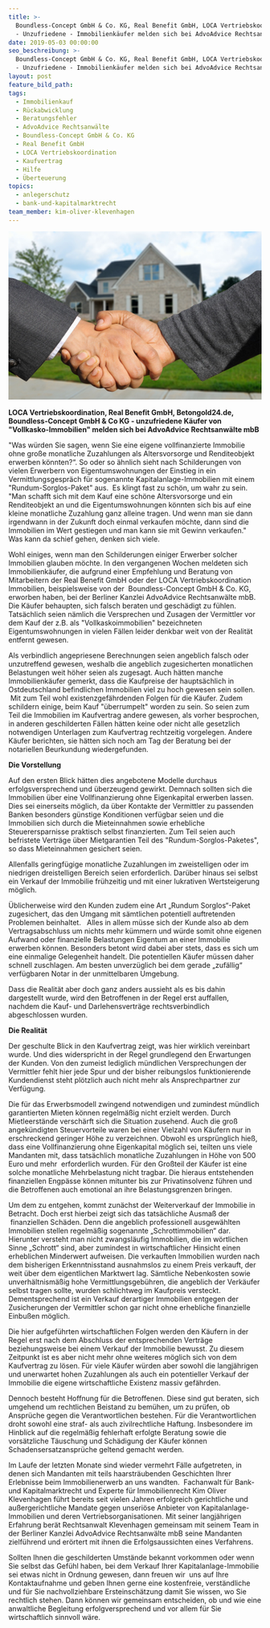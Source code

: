 ```yaml
---
title: >-
  Boundless-Concept GmbH & Co. KG, Real Benefit GmbH, LOCA Vertriebskoordination
  - Unzufriedene - Immobilienkäufer melden sich bei AdvoAdvice Rechtsanwälte mbB
date: 2019-05-03 00:00:00
seo_beschreibung: >-
  Boundless-Concept GmbH & Co. KG, Real Benefit GmbH, LOCA Vertriebskoordination
  - Unzufriedene - Immobilienkäufer melden sich bei AdvoAdvice Rechtsanwälte mbB
layout: post
feature_bild_path:
tags:
  - Immobilienkauf
  - Rückabwicklung
  - Beratungsfehler
  - AdvoAdvice Rechtsanwälte
  - Boundless-Concept GmbH & Co. KG
  - Real Benefit GmbH
  - LOCA Vertriebskoordination
  - Kaufvertrag
  - Hilfe
  - Überteuerung
topics:
  - anlegerschutz
  - bank-und-kapitalmarktrecht
team_member: kim-oliver-klevenhagen
---
```


![](/uploads/hauskauf.jpg)

**LOCA Vertriebskoordination, Real Benefit GmbH, Betongold24.de, Boundless-Concept GmbH & Co KG - unzufriedene K&auml;ufer von "Vollkasko-Immobilien" melden sich bei AdvoAdvice Rechtsanw&auml;lte mbB**

"Was w&uuml;rden Sie sagen, wenn Sie eine eigene vollfinanzierte Immobilie ohne gro&szlig;e monatliche Zuzahlungen als Altersvorsorge und Renditeobjekt erwerben k&ouml;nnten?“. So oder so &auml;hnlich sieht nach Schilderungen von vielen Erwerbern von Eigentumswohnungen der Einstieg in ein Vermittlungsgespr&auml;ch f&uuml;r sogenannte KapitaIanlage-Immobilien mit einem "Rundum-Sorglos-Paket" aus.&nbsp; Es klingt fast zu sch&ouml;n, um wahr zu sein. "Man schafft sich mit dem Kauf eine sch&ouml;ne Altersvorsorge und ein Renditeobjekt an und die Eigentumswohnungen k&ouml;nnten sich bis auf eine kleine monatliche Zuzahlung ganz alleine tragen. Und wenn man sie dann irgendwann in der Zukunft doch einmal verkaufen m&ouml;chte, dann sind die Immobilien im Wert gestiegen und man kann sie mit Gewinn verkaufen." Was kann da schief gehen, denken sich viele.

Wohl einiges, wenn man den Schilderungen einiger Erwerber solcher Immobilien glauben m&ouml;chte. In den vergangenen Wochen meldeten sich Immobilienk&auml;ufer, die aufgrund einer Empfehlung und Beratung von Mitarbeitern der Real Benefit GmbH oder der LOCA Vertriebskoordination Immobilien, beispielsweise von der&nbsp; Boundless-Concept GmbH & Co. KG, erworben haben, bei der Berliner Kanzlei AdvoAdvice Rechtsanw&auml;lte mbB. Die K&auml;ufer behaupten, sich falsch beraten und gesch&auml;digt zu f&uuml;hlen. Tats&auml;chlich seien n&auml;mlich die Versprechen und Zusagen der Vermittler vor dem Kauf der z.B. als "Vollkaskoimmobilien" bezeichneten Eigentumswohnungen in vielen F&auml;llen leider denkbar weit von der Realit&auml;t entfernt gewesen.

Als verbindlich angepriesene Berechnungen seien angeblich falsch oder unzutreffend gewesen, weshalb die angeblich zugesicherten monatlichen Belastungen weit h&ouml;her seien als zugesagt. Auch h&auml;tten manche Immobilienk&auml;ufer gemerkt, dass die Kaufpreise der haupts&auml;chlich in Ostdeutschland befindlichen Immobilien viel zu hoch gewesen sein sollen. &nbsp;Mit zum Teil wohl existenzgef&auml;hrdenden Folgen f&uuml;r die K&auml;ufer. Zudem schildern einige, beim Kauf "&uuml;berrumpelt" worden zu sein. So seien zum Teil die Immobilien im Kaufvertrag andere gewesen, als vorher besprochen, in anderen geschilderten F&auml;llen h&auml;tten keine oder nicht alle gesetzlich notwendigen Unterlagen zum Kaufvertrag rechtzeitig vorgelegen. Andere K&auml;ufer berichten, sie h&auml;tten sich noch am Tag der Beratung bei der notariellen Beurkundung wiedergefunden.&nbsp;

**Die Vorstellung**

Auf den ersten Blick h&auml;tten dies angebotene Modelle durchaus erfolgsversprechend und &uuml;berzeugend gewirkt. Demnach sollten sich die Immobilien &uuml;ber eine Vollfinanzierung ohne Eigenkapital erwerben lassen. Dies sei einerseits m&ouml;glich, da &uuml;ber Kontakte der Vermittler zu passenden Banken besonders g&uuml;nstige Konditionen verf&uuml;gbar seien und die Immobilien sich durch die Mieteinnahmen sowie erhebliche Steuerersparnisse praktisch selbst finanzierten. Zum Teil seien auch befristete Vertr&auml;ge &uuml;ber Mietgarantien Teil des "Rundum-Sorglos-Paketes", so dass Mieteinnahmen gesichert seien.&nbsp;

Allenfalls geringf&uuml;gige monatliche Zuzahlungen im zweistelligen oder im niedrigen dreistelligen Bereich seien erforderlich. Dar&uuml;ber hinaus sei selbst ein Verkauf der Immobilie fr&uuml;hzeitig und mit einer lukrativen Wertsteigerung m&ouml;glich.

&Uuml;blicherweise wird den Kunden zudem eine Art „Rundum Sorglos“-Paket zugesichert, das den Umgang mit s&auml;mtlichen potentiell auftretenden Problemen beinhaltet. &nbsp; Alles in allem m&uuml;sse sich der Kunde also ab dem Vertragsabschluss um nichts mehr k&uuml;mmern und w&uuml;rde somit ohne eigenen Aufwand oder finanzielle Belastungen Eigentum an einer Immobilie erwerben k&ouml;nnen. Besonders betont wird dabei aber stets, dass es sich um eine einmalige Gelegenheit handelt. Die potentiellen K&auml;ufer m&uuml;ssen daher schnell zuschlagen. Am besten unverz&uuml;glich bei dem gerade „zuf&auml;llig“ verf&uuml;gbaren Notar in der unmittelbaren Umgebung.

Dass die Realit&auml;t aber doch ganz anders aussieht als es bis dahin dargestellt wurde, wird den Betroffenen in der Regel erst auffallen, nachdem die Kauf- und Darlehensvertr&auml;ge rechtsverbindlich abgeschlossen wurden.

**Die Realit&auml;t**

Der geschulte Blick in den Kaufvertrag zeigt, was hier wirklich vereinbart wurde. Und dies widerspricht in der Regel grundlegend den Erwartungen der Kunden. Von den zumeist lediglich m&uuml;ndlichen Versprechungen der Vermittler fehlt hier jede Spur und der bisher reibungslos funktionierende Kundendienst steht pl&ouml;tzlich auch nicht mehr als Ansprechpartner zur Verf&uuml;gung.

Die f&uuml;r das Erwerbsmodell zwingend notwendigen und zumindest m&uuml;ndlich garantierten Mieten k&ouml;nnen regelm&auml;&szlig;ig nicht erzielt werden. Durch Mietleerst&auml;nde versch&auml;rft sich die Situation zusehend. Auch die gro&szlig; angek&uuml;ndigten Steuervorteile waren bei einer Vielzahl von K&auml;ufern nur in erschreckend geringer H&ouml;he zu verzeichnen. Obwohl es urspr&uuml;nglich hie&szlig;, dass eine Vollfinanzierung ohne Eigenkapital m&ouml;glich sei, teilten uns viele Mandanten mit, dass tats&auml;chlich monatliche Zuzahlungen in H&ouml;he von 500 Euro und mehr&nbsp; erforderlich wurden. F&uuml;r den Gro&szlig;teil der K&auml;ufer ist eine solche monatliche Mehrbelastung nicht tragbar. Die hieraus entstehenden finanziellen Engp&auml;sse k&ouml;nnen mitunter bis zur Privatinsolvenz f&uuml;hren und die Betroffenen auch emotional an ihre Belastungsgrenzen bringen.

Um dem zu entgehen, kommt zun&auml;chst der Weiterverkauf der Immobilie in Betracht. Doch erst hierbei zeigt sich das tats&auml;chliche Ausma&szlig; der &nbsp;finanziellen Sch&auml;den. Denn die angeblich professionell ausgew&auml;hlten Immobilien stellen regelm&auml;&szlig;ig sogenannte „Schrottimmobilien“ dar. Hierunter versteht man nicht zwangsl&auml;ufig Immobilien, die im w&ouml;rtlichen Sinne „Schrott“ sind, aber zumindest in wirtschaftlicher Hinsicht einen erheblichen Minderwert aufweisen. Die verkauften Immobilien wurden nach dem bisherigen Erkenntnisstand ausnahmslos zu einem Preis verkauft, der weit &uuml;ber dem eigentlichen Marktwert lag. S&auml;mtliche Nebenkosten sowie unverh&auml;ltnism&auml;&szlig;ig hohe Vermittlungsgeb&uuml;hren, die angeblich der Verk&auml;ufer selbst tragen sollte, wurden schlichtweg im Kaufpreis versteckt. Dementsprechend ist ein Verkauf derartiger Immobilien entgegen der Zusicherungen der Vermittler schon gar nicht ohne erhebliche finanzielle Einbu&szlig;en m&ouml;glich.

Die hier aufgef&uuml;hrten wirtschaftlichen Folgen werden den K&auml;ufern in der Regel erst nach dem Abschluss der entsprechenden Vertr&auml;ge beziehungsweise bei einem Verkauf der Immobilie bewusst. Zu diesem Zeitpunkt ist es aber nicht mehr ohne weiteres m&ouml;glich sich von dem Kaufvertrag zu l&ouml;sen. F&uuml;r viele K&auml;ufer w&uuml;rden aber sowohl die langj&auml;hrigen und unerwartet hohen Zuzahlungen als auch ein potentieller Verkauf der Immobilie die eigene wirtschaftliche Existenz massiv gef&auml;hrden.

Dennoch besteht Hoffnung f&uuml;r die Betroffenen. Diese sind gut beraten, sich umgehend um rechtlichen Beistand zu bem&uuml;hen, um zu pr&uuml;fen, ob Anspr&uuml;che gegen die Verantwortlichen bestehen. F&uuml;r die Verantwortlichen droht sowohl eine straf- als auch zivilrechtliche Haftung. Insbesondere im Hinblick auf die regelm&auml;&szlig;ig fehlerhaft erfolgte Beratung sowie die vors&auml;tzliche T&auml;uschung und Sch&auml;digung der K&auml;ufer k&ouml;nnen Schadensersatzanspr&uuml;che geltend gemacht werden.

Im Laufe der letzten Monate sind wieder vermehrt F&auml;lle aufgetreten, in denen sich Mandanten mit teils haarstr&auml;ubenden Geschichten Ihrer Erlebnisse beim Immobilienerwerb an uns wandten.&nbsp; Fachanwalt f&uuml;r Bank- und Kapitalmarktrecht und Experte f&uuml;r Immobilienrecht Kim Oliver Klevenhagen f&uuml;hrt bereits seit vielen Jahren erfolgreich gerichtliche und au&szlig;ergerichtliche Mandate gegen unseri&ouml;se Anbieter von Kapitalanlage-Immobilien und deren Vertriebsorganisationen. Mit seiner langj&auml;hrigen Erfahrung ber&auml;t Rechtsanwalt Klevenhagen gemeinsam mit seinem Team in der Berliner Kanzlei AdvoAdvice Rechtsanw&auml;lte mbB seine Mandanten zielf&uuml;hrend und er&ouml;rtert mit ihnen die Erfolgsaussichten eines Verfahrens.

Sollten Ihnen die geschilderten Umst&auml;nde bekannt vorkommen oder wenn Sie selbst das Gef&uuml;hl haben, bei dem Verkauf Ihrer Kapitalanlage-Immobilie sei etwas nicht in Ordnung gewesen, dann freuen wir &nbsp;uns auf Ihre Kontaktaufnahme und geben Ihnen gerne eine kostenfreie, verst&auml;ndliche und f&uuml;r Sie nachvollziehbare Ersteinsch&auml;tzung damit Sie wissen, wo Sie rechtlich stehen. Dann k&ouml;nnen wir gemeinsam entscheiden, ob und wie eine anwaltliche Begleitung erfolgversprechend und vor allem f&uuml;r Sie wirtschaftlich sinnvoll w&auml;re.